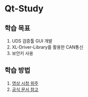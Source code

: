 # Qt-Study

## 학습 목표
1. UDS 검증툴 GUI 개발
2. XL-Driver-Library를 활용한 CAN통신
3. 보안키 사용

## 학습 방법
1. [영상 시청 위주](https://www.youtube.com/playlist?list=PLS1QulWo1RIZiBcTr5urECberTITj7gjA)
2. [공식 문서 참고](https://doc.qt.io/)